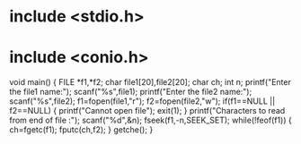 # include <stdio.h>
# include <conio.h>

void main()
{
    FILE *f1,*f2;
    char file1[20],file2[20];
    char ch;
    int n;
    printf("Enter the file1 name:");
    scanf("%s",file1);
    printf("Enter the file2 name:");
    scanf("%s",file2);
    f1=fopen(file1,"r");
    f2=fopen(file2,"w");
    if(f1==NULL || f2==NULL)
    {
        printf("Cannot open file");
        exit(1);
    }
    printf("Characters to read from end of file :");
    scanf("%d",&n);
    fseek(f1,-n,SEEK_SET);
    while(!feof(f1))
    {
        ch=fgetc(f1);
        fputc(ch,f2);
    }
    getche();
}

